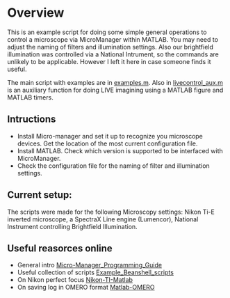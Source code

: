 # Overview

This is an example script for doing some simple general operations to
control a microscope via MicroManager within MATLAB. You may need to
adjust the naming of filters and illumination settings. Also our
brightfield illumination was controlled via a National Intrument, so the
commands are unlikely to be applicable. However I left it here in case
someone finds it useful.

The main script with examples are in [examples.m](examples.m). Also in
[livecontrol_aux.m](livecontrol_aux.m) is an auxiliary function for
doing LIVE imagining using a MATLAB figure and MATLAB timers.

## Intructions
* Install Micro-manager and set it up to recognize you microscope
  devices. Get the location of the most current configuration file.
* Install MATLAB. Check which version is supported to be interfaced with MicroManager.
* Check the configuration file for the naming of filter and illumination settings.

## Current setup:
The scripts were made for the following Microscopy settings: Nikon Ti-E
inverted microscope, a SpectraX Line engine (Lumencor), National
Instrument controlling Brightfield Illumination.


## Useful reasorces online
 * General intro [Micro-Manager_Programming_Guide](https://micro-manager.org/wiki/Micro-Manager_Programming_Guide)
 * Useful collection of scripts [Example_Beanshell_scripts](https://micro-manager.org/wiki/Example_Beanshell_scripts)
 * On Nikon perfect focus [Nikon-TI-Matlab](http://micro-manager.3463995.n2.nabble.com/Nikon-TI-Perfect-Focus-control-via-MATLAB-td7582188.html)
 * On saving log in OMERO format [Matlab-OMERO](https://gist.github.com/bramalingam/1d36f827add8f5342068)
